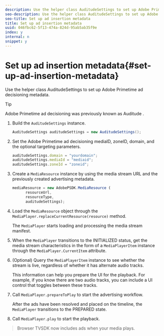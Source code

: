```yaml
---
description: Use the helper class AuditudeSettings to set up Adobe Primetime ad decisioning metadata.
seo-description: Use the helper class AuditudeSettings to set up Adobe Primetime ad decisioning metadata.
seo-title: Set up ad insertion metadata
title: Set up ad insertion metadata
uuid: 046fbc62-5f13-474a-824d-95ab5ab35f9e
index: y
internal: n
snippet: y
---
```


# Set up ad insertion metadata{#set-up-ad-insertion-metadata}

Use the helper class AuditudeSettings to set up Adobe Primetime ad decisioning metadata.

>[!TIP]
>
>Adobe Primetime ad decisioning was previously known as Auditude .

1. Build the `AuditudeSettings` instance.

   ```java
   AuditudeSettings auditudeSettings = new AuditudeSettings();
   ```

1. Set the Adobe Primetime ad decisioning mediaID, zoneID, domain, and the optional targeting parameters.

   ```js
   auditudeSettings.domain = "yourdomain"; 
   auditudeSettings.mediaId = "mediaid"; 
   auditudeSettings.zoneId = "zoneid";
   ```

1. Create a `MediaResource` instance by using the media stream URL and the previously created advertising metadata.

   ```js
   mediaResource = new AdobePSDK.MediaResource ( 
         resourceUrl, 
         resourceType,  
         auditudeSettings);
   ```

1. Load the `MediaResource` object through the `MediaPlayer.replaceCurrentResource(resource)` method.

   The `MediaPlayer` starts loading and processing the media stream manifest. 

1. When the `MediaPlayer` transitions to the INITIALIZED status, get the media stream characteristics in the form of a `MediaPlayerItem` instance through the `MediaPlayer.CurrentItem` attribute.
1. (Optional) Query the `MediaPlayerItem` instance to see whether the stream is live, regardless of whether it has alternate audio tracks.

   This information can help you prepare the UI for the playback. For example, if you know there are two audio tracks, you can include a UI control that toggles between these tracks. 

1. Call `MediaPlayer.prepareToPlay` to start the advertising workflow.

   After the ads have been resolved and placed on the timeline, the `  MediaPlayer ` transitions to the PREPARED state.
1. Call `MediaPlayer.play` to start the playback.
>Browser TVSDK now includes ads when your media plays. 
